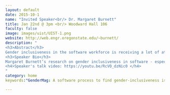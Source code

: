 ```yaml
---
layout: default
date: 2015-10-1
name: "Invited Speaker<br/> Dr. Margaret Burnett"
title: Jan 22nd @ 3pm <br/> Woodward Hall 106
faculty: false
image: images/uist/UIST-1.png
website: http://web.engr.oregonstate.edu/~burnett/
description: "
<h3>Abstract</h3>
Gender inclusiveness in the software workforce is receiving a lot of attention these days, but it overlooks a potentially critical factor—the software itself. Research into how individual differences cluster by gender shows that males and females tend to work differently with software that aims to help people solve problems (e.g., tools for debugging, for end-user programming, for game-based learning, and for visualizing information). However, many features of problem-solving software are (inadvertently) designed around the way males tend to problem-solve. In this talk, I’ll explain 5 facets of gender inclusiveness in software and how they tie to a large body of foundational work from computer science, psychology, education, communications, and women’s studies. I’ll also present emerging work on our GenderMag method, an inspection method that encapsulates these 5 facets into practitioner-ready form.  Emerging empirical results suggest that GenderMag is remarkably effective at enabling software practitioners to pinpoint gender inclusiveness issues in their own software.   
<h3>Speaker Bio</h3>
Margaret Burnett’s research on gender inclusiveness in software - especially in software tools for programming and problem-solving - spans over 10 years. Prior to this work, most gender investigations into software had addressed only gender-targeted software, such as video games for girls. Burnett and her team systematically debunked misconceptions of gender neutrality in a variety of software platforms, and then devised software features that help avert the identified problems. She has reported these results in over 30 publications, and has presented keynotes and invited talks on this topic in 8 countries. She is an ACM Distinguished Scientist and an ACM Distinguished Speaker. She serves on a variety of HCI and Software Engineering committees and editorial boards, and on the Advisory Board of the Academic branch of National Center for Women & Information Technology (NCWIT).
<h4>Speaker's talk video: https://youtu.be/RcVO_dzNic0 </h4>
"
category: home
keywords:"GenderMag: A software process to find gender-inclusiveness issues in software"

---
```

